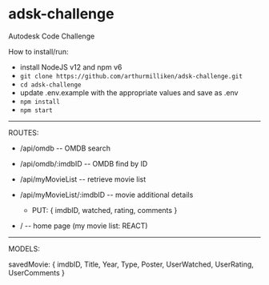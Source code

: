 # adsk-challenge
Autodesk Code Challenge

How to install/run:

- install NodeJS v12 and npm v6
- `git clone https://github.com/arthurmilliken/adsk-challenge.git`
- `cd adsk-challenge`
- update .env.example with the appropriate values and save as .env
- `npm install`
- `npm start`

---

ROUTES:

- /api/omdb -- OMDB search
- /api/omdb/:imdbID -- OMDB find by ID
- /api/myMovieList -- retrieve movie list
- /api/myMovieList/:imdbID -- movie additional details
  - PUT: { imdbID, watched, rating, comments }

- / -- home page (my movie list: REACT)

---

MODELS:

savedMovie: {
  imdbID, Title, Year, Type, Poster,
  UserWatched, UserRating, UserComments
}
